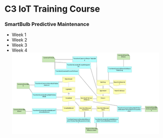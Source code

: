 # C3 IoT Training Course
### SmartBulb Predictive Maintenance
- Week 1
- Week 2
- Week 3
- Week 4
![data model](https://raw.githubusercontent.com/aldder/c3iot-training/master/Week4/datamodel.png)
